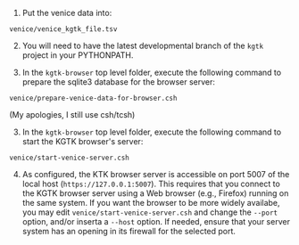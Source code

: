 1. Put the venice data into:
```
venice/venice_kgtk_file.tsv
```

2. You will need to have the latest developmental branch of
the `kgtk` project in your PYTHONPATH.

3. In the `kgtk-browser` top level folder, execute the following command to
prepare the sqlite3 database for the browser server:
```
venice/prepare-venice-data-for-browser.csh
```
(My apologies, I still use csh/tcsh)

3. In the `kgtk-browser` top level folder, execute the following command to
start the KGTK browser's server:
```
venice/start-venice-server.csh
```

4) As configured, the KTK browser server is accessible on port 5007 of the
local host (`https://127.0.0.1:5007`).  This requires that you connect to the
KGTK browser server using a Web browser (e.g., Firefox) running on the same
system.  If you want the browser to be more widely availabe, you may edit
`venice/start-venice-server.csh` and change the `--port` option, and/or
inserta a `--host` option.  If needed, ensure that your server system has an
opening in its firewall for the selected port.
